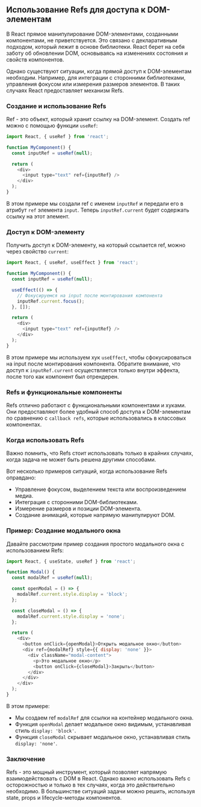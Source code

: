 ## Использование Refs для доступа к DOM-элементам

В React прямое манипулирование DOM-элементами, созданными компонентами, не приветствуется. Это связано с декларативным подходом, который лежит в основе библиотеки. React берет на себя заботу об обновлении DOM, основываясь на изменениях состояния и свойств компонентов.

Однако существуют ситуации, когда прямой доступ к DOM-элементам необходим. Например, для интеграции с сторонними библиотеками, управления фокусом или измерения размеров элементов. В таких случаях React предоставляет механизм Refs.

### Создание и использование Refs

Ref - это объект, который хранит ссылку на DOM-элемент. Создать ref можно с помощью функции `useRef`:

```javascript
import React, { useRef } from 'react';

function MyComponent() {
  const inputRef = useRef(null);

  return (
    <div>
      <input type="text" ref={inputRef} />
    </div>
  );
}
```

В этом примере мы создали ref с именем `inputRef` и передали его в атрибут `ref` элемента `input`. Теперь `inputRef.current` будет содержать ссылку на этот элемент.

### Доступ к DOM-элементу

Получить доступ к DOM-элементу, на который ссылается ref, можно через свойство `current`:

```javascript
import React, { useRef, useEffect } from 'react';

function MyComponent() {
  const inputRef = useRef(null);

  useEffect(() => {
    // Фокусируемся на input после монтирования компонента
    inputRef.current.focus();
  }, []);

  return (
    <div>
      <input type="text" ref={inputRef} />
    </div>
  );
}
```

В этом примере мы используем хук `useEffect`, чтобы сфокусироваться на input после монтирования компонента. Обратите внимание, что доступ к `inputRef.current` осуществляется только внутри эффекта, после того как компонент был отрендерен.

### Refs и функциональные компоненты

Refs отлично работают с функциональными компонентами и хуками. Они предоставляют более удобный способ доступа к DOM-элементам по сравнению с `callback refs`, которые использовались в классовых компонентах.

### Когда использовать Refs

Важно помнить, что Refs стоит использовать только в крайних случаях, когда задача не может быть решена другими способами. 

Вот несколько примеров ситуаций, когда использование Refs оправдано:

* Управление фокусом, выделением текста или воспроизведением медиа.
* Интеграция с сторонними DOM-библиотеками.
* Измерение размеров и позиции DOM-элемента.
* Создание анимаций, которые напрямую манипулируют DOM.

###  Пример: Создание модального окна

Давайте рассмотрим пример создания простого модального окна с использованием Refs:

```javascript
import React, { useState, useRef } from 'react';

function Modal() {
  const modalRef = useRef(null);

  const openModal = () => {
    modalRef.current.style.display = 'block';
  };

  const closeModal = () => {
    modalRef.current.style.display = 'none';
  };

  return (
    <div>
      <button onClick={openModal}>Открыть модальное окно</button>
      <div ref={modalRef} style={{ display: 'none' }}>
        <div className="modal-content">
          <p>Это модальное окно</p>
          <button onClick={closeModal}>Закрыть</button>
        </div>
      </div>
    </div>
  );
}
```

В этом примере:

* Мы создаем ref `modalRef` для ссылки на контейнер модального окна.
* Функция `openModal` делает модальное окно видимым, устанавливая стиль `display: 'block'`.
* Функция `closeModal` скрывает модальное окно, устанавливая стиль `display: 'none'`.

### Заключение

Refs - это мощный инструмент, который позволяет напрямую взаимодействовать с DOM в React. Однако важно использовать Refs с осторожностью и только в тех случаях, когда это действительно необходимо. В большинстве ситуаций задачи можно решить, используя state, props и lifecycle-методы компонентов. 
